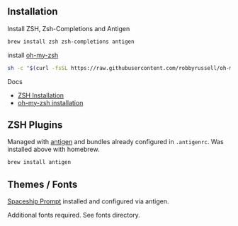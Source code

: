 ## Installation

Install ZSH, Zsh-Completions and Antigen

```bash
brew install zsh zsh-completions antigen
```

install [oh-my-zsh](https://github.com/robbyrussell/oh-my-zsh)

```bash
sh -c "$(curl -fsSL https://raw.githubusercontent.com/robbyrussell/oh-my-zsh/master/tools/install.sh)"
```

Docs

- [ZSH Installation](https://github.com/robbyrussell/oh-my-zsh/wiki/Installing-ZSH)
- [oh-my-zsh installation](https://github.com/robbyrussell/oh-my-zsh)

## ZSH Plugins

Managed with [antigen](https://github.com/zsh-users/antigen) and bundles already configured in `.antigenrc`. Was installed above with homebrew.

```bash
brew install antigen
```

## Themes / Fonts

[Spaceship Prompt](https://denysdovhan.com/spaceship-prompt/) installed and configured via antigen.

Additional fonts required. See fonts directory.
